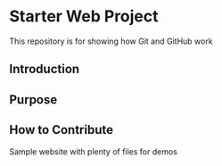 # Starter Web Project

This repository is for showing how Git and GitHub work

## Introduction
## Purpose
## How to Contribute

Sample website with plenty of files for demos
